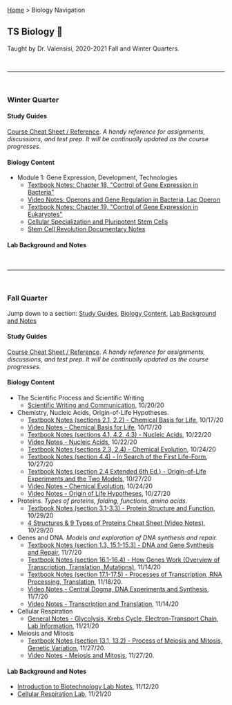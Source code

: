 [Home](https://andre-ye.github.io) > Biology Navigation 
## TS Biology 🧬
Taught by Dr. Valensisi, 2020-2021 Fall and Winter Quarters.

<br>

--- 

<br>

### Winter Quarter

#### Study Guides
[Course Cheat Sheet / Reference](https://andre-ye.github.io/biology/winter-quarter/study-guide/cheat-sheet). *A handy reference for assignments, discussions, and test prep. It will be continually updated as the course progresses.*

#### Biology Content
- Module 1: Gene Expression, Development, Technologies
  - [Textbook Notes: Chapter 18, "Control of Gene Expression in Bacteria"](https://andre-ye.github.io/biology/winter-quarter/notes/module-1/chapter-18)
  - [Video Notes: Operons and Gene Regulation in Bacteria, Lac Operon](https://andre-ye.github.io/biology/winter-quarter/notes/module-1/video-notes)
  - [Textbook Notes: Chapter 19, "Control of Gene Expression in Eukaryotes"](https://andre-ye.github.io/biology/winter-quarter/notes/module-1/chapter-19)
  - [Cellular Specialization and Pluripotent Stem Cells](https://andre-ye.github.io/biology/winter-quarter/notes/module-1/cellular-specialization)
  - [Stem Cell Revolution Documentary Notes](https://andre-ye.github.io/biology/winter-quarter/notes/module-1/stem-cell-revolution)

#### Lab Background and Notes

<br>

---

<br>

### Fall Quarter
Jump down to a section: [Study Guides](#study-guides-1), [Biology Content](#biology-content-1), [Lab Background and Notes](#lab-background-and-notes-1)

#### Study Guides
[Course Cheat Sheet / Reference](https://andre-ye.github.io/biology/study-guides/cheat-sheet). *A handy reference for assignments, discussions, and test prep. It will be continually updated as the course progresses.*

#### Biology Content
- The Scientific Process and Scientific Writing
  - [Scientific Writing and Communication](https://andre-ye.github.io/biology/scientific-writing-and-communication), 10/20/20
- Chemistry, Nucleic Acids, Origin-of-Life Hypotheses.
  - [Textbook Notes (sections 2.1, 2.2) - Chemical Basis for Life](https://andre-ye.github.io/biology/chemical-basis-for-life-notes), 10/17/20
  - [Video Notes - Chemical Basis for Life](https://andre-ye.github.io/biology/video_chemical_basis_for_life), 10/17/20
  - [Textbook Notes (sections 4.1, 4.2, 4.3) - Nucleic Acids](https://andre-ye.github.io/biology/nucleic-acids/textbook-notes), 10/22/20
  - [Video Notes - Nucleic Acids](https://andre-ye.github.io/biology/nucleic-acids/video-notes), 10/22/20
  - [Textbook Notes (sections 2.3, 2.4) - Chemical Evolution](https://andre-ye.github.io/biology/chemical-evolution/textbook-notes), 10/24/20
  - [Textbook Notes (section 4.4) - In Search of the First Life-Form](https://andre-ye.github.io/biology/chemical-evolution/in-search-of-the-first-life-form), 10/27/20
  - [Textbook Notes (section 2.4 Extended 6th Ed.) - Origin-of-Life Experiments and the Two Models](https://andre-ye.github.io/biology/chemical-evolution/two-models-of-chemical-evolution), 10/27/20
  - [Video Notes - Chemical Evolution](https://andre-ye.github.io/biology/chemical-evolution/video-notes), 10/24/20
  - [Video Notes - Origin of Life Hypotheses](https://andre-ye.github.io/biology/chemical-evolution/video-notes-origin-of-life), 10/27/20
- Proteins. *Types of proteins, folding, functions, amino acids.*
  - [Textbook Notes (section 3.1-3.3) - Protein Structure and Function](https://andre-ye.github.io/biology/proteins/textbook-notes), 10/29/20
  - [4 Structures & 9 Types of Proteins Cheat Sheet (Video Notes)](https://andre-ye.github.io/biology/proteins/video_notes), 10/29/20
- Genes and DNA. *Models and exploration of DNA synthesis and repair.*
  - [Textbook Notes (section 1.3, 15.1-15.3) - DNA and Gene Synthesis and Repair](https://andre-ye.github.io/biology/genes-and-dna/textbook-notes), 11/7/20
  - [Textbook Notes (section 16.1-16.4) - How Genes Work (Overview of Transcription, Translation, Mutations)](https://andre-ye.github.io/biology/genes-and-dna/chapter-16-how-genes-work), 11/14/20
  - [Textbook Notes (section 17.1-17.5) - Processes of Transcription, RNA Processing, Translation](https://andre-ye.github.io/biology/genes-and-dna/chapter_17), 11/18/20.
  - [Video Notes - Central Dogma, DNA Experiments and Synthesis](https://andre-ye.github.io/biology/genes-and-dna/video-notes), 11/7/20
  - [Video Notes - Transcription and Translation](https://andre-ye.github.io/biology/genes-and-dna/genes-video-notes), 11/14/20
- Cellular Respiration
  - [General Notes - Glycolysis, Krebs Cycle, Electron-Transport Chain, Lab Information](https://andre-ye.github.io/biology/cellular_respiration/general_notes), 11/21/20
- Meiosis and Mitosis
  - [Textbook Notes (section 13.1, 13.2) - Process of Meiosis and Mitosis, Genetic Variation](https://andre-ye.github.io/biology/meiosis-and-mitosis/meiosis-textbook-notes), 11/27/20.
  - [Video Notes - Meiosis and Mitosis](https://andre-ye.github.io/biology/meiosis-and-mitosis/meiosis_video_notes), 11/27/20.

#### Lab Background and Notes
- [Introduction to Biotechnology Lab Notes](https://andre-ye.github.io/biology/labs/introduction-to-biotechnology-methods), 11/12/20
- [Cellular Respiration Lab](https://andre-ye.github.io/biology/cellular_respiration/general_notes#cellular-respiration-lab-background), 11/21/20
